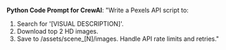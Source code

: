 **Python Code Prompt for CrewAI**:
"Write a Pexels API script to:
1. Search for '[VISUAL DESCRIPTION]'.
2. Download top 2 HD images.
3. Save to /assets/scene_[N]/images.
Handle API rate limits and retries."